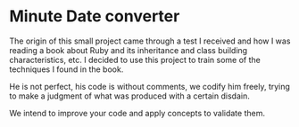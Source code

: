 # Minute Date converter

The origin of this small project came through a test I received and how I was reading a book about Ruby and its inheritance and class building characteristics, etc. I decided to use this project to train some of the techniques I found in the book.

He is not perfect, his code is without comments, we codify him freely, trying to make a judgment of what was produced with a certain disdain.

We intend to improve your code and apply concepts to validate them.
